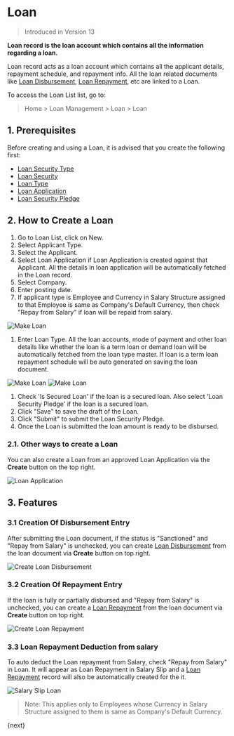 <!-- add-breadcrumbs -->
# Loan
> Introduced in Version 13

**Loan record is the loan account which contains all the information regarding a loan.**

Loan record acts as a loan account which contains all the applicant details, repayment schedule, and repayment info. All the loan related documents like [Loan Disbursement](/docs/user/manual/en/loan-management/loan-disbursement), [Loan Repayment](/docs/user/manual/en/loan-management/loan-repayment), etc are linked to a Loan.

To access the Loan List list, go to:
> Home > Loan Management > Loan > Loan

## 1. Prerequisites
Before creating and using a Loan, it is advised that you create the following first:

* [Loan Security Type](/docs/user/manual/en/loan-management/loan-security-type)
* [Loan Security](/docs/user/manual/en/loan-management/loan-security)
* [Loan Type](/docs/user/manual/en/loan-management/loan-type)
* [Loan Application](/docs/user/manual/en/loan-management/loan-application)
* [Loan Security Pledge](/docs/user/manual/en/loan-management/loan-security-pledge)

## 2. How to Create a Loan
1. Go to Loan List, click on New.
1. Select Applicant Type.
1. Select the Applicant.
1. Select Loan Application if Loan Application is created against that Applicant. All the details in loan application will be automatically fetched in the Loan record.
1. Select Company.
1. Enter posting date.
1. If applicant type is Employee and Currency in Salary Structure assigned to that Employee is same as Company's Default Currency, then check "Repay from Salary" if loan will be repaid from salary.

  <img class="screenshot" alt="Make Loan" src="{{docs_base_url}}/assets/img/loan-management/loan-details.png">

1. Enter Loan Type. All the loan accounts, mode of payment and other loan details like whether the loan is a term loan or demand loan will be automatically fetched from the loan type master. If loan is a term loan repayment schedule will be auto generated on saving the loan document.

  <img class="screenshot" alt="Make Loan" src="{{docs_base_url}}/assets/img/loan-management/loan-accounts.png">

  <img class="screenshot" alt="Make Loan" src="{{docs_base_url}}/assets/img/loan-management/loan-repayment-schedule.png">


1. Check 'Is Secured Loan' if the loan is a secured loan. Also select 'Loan Security Pledge' if the loan is a secured loan.
1. Click "Save" to save the draft of the Loan.
1. Click "Submit" to submit the Loan Security Pledge.
1. Once the Loan is submitted the loan amount is ready to be disbursed.



### 2.1. Other ways to create a Loan
You can also create a Loan from an approved Loan Application via the **Create** button on the top right.

<img class="screenshot" alt="Loan Application" src="{{docs_base_url}}/assets/img/loan-management/create-loan.png">

## 3. Features

### 3.1 Creation Of Disbursement Entry
After submitting the Loan document, if the status is "Sanctioned" and "Repay from Salary" is unchecked, you can create [Loan Disbursement](/docs/user/manual/en/loan-management/loan-disbursement) from the loan document via **Create** button on top right.

<img class="screenshot" alt="Create Loan Disbursement" src="{{docs_base_url}}/assets/img/loan-management/create-loan-disbursement.png">

### 3.2 Creation Of Repayment Entry
If the loan is fully or partially disbursed and "Repay from Salary" is unchecked, you can create a [Loan Repayment](/docs/user/manual/en/loan-management/loan-repayment) from the loan document via **Create** button on top right.

<img class="screenshot" alt="Create Loan Repayment" src="{{docs_base_url}}/assets/img/loan-management/create-loan-repayment.png">

### 3.3 Loan Repayment Deduction from salary
To auto deduct the Loan repayment from Salary, check "Repay from Salary" in Loan. It will appear as Loan Repayment in Salary Slip and a [Loan Repayment](/docs/user/manual/en/loan-management/loan-repayment) record will also be automatically created for the it.

<img class="screenshot" alt="Salary Slip Loan" src="{{docs_base_url}}/assets/img/loan-management/salary-slip-loan.png">

>Note: This applies only to Employees whose Currency in Salary Structure assigned to them is same as Company's Default Currency.

{next}



